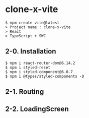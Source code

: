 # clone-x-vite

```shell
$ npm create vite@latest
> Project name : clone-x-vite 
> React
> TypeScript + SWC
```

## 2-0. Installation
```shell
$ npm i react-router-dom@6.14.2
$ npm i styled-reset
$ npm i styled-component@6.0.7
$ npm i @types/styled-components -D
```

## 2-1. Routing

## 2-2. LoadingScreen